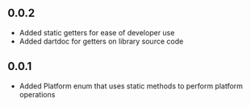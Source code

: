 
## 0.0.2

* Added static getters for ease of developer use
* Added dartdoc for getters on library source code


## 0.0.1

* Added Platform enum that uses static methods to perform platform operations